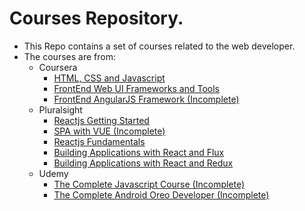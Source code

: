 # Courses Repository.
* This Repo contains a set of courses related to the web developer.
* The courses are from:
    *   Coursera
        - [HTML, CSS and Javascript](https://github.com/jjreina/Courses/tree/coursera-html-css-js)
        - [FrontEnd Web UI Frameworks and Tools](https://github.com/jjreina/Courses/tree/coursera-frontend-frameworks-and-tools)
        - [FrontEnd AngularJS Framework (Incomplete)](https://github.com/jjreina/Courses/tree/coursera-frontend-frameworks-and-angularjs)
    *   Pluralsight
        - [Reactjs Getting Started](https://github.com/jjreina/Courses/tree/pluralsight-reactjs-getting-started)
        - [SPA with VUE (Incomplete)](https://github.com/jjreina/Courses/tree/pluralsight-single-page-applicactions-with-vue)
        - [Reactjs Fundamentals](https://github.com/jjreina/Courses/tree/pluralsight-reactjs-fundamentals)
        - [Building Applications with React and Flux](https://github.com/jjreina/Courses/tree/pluralsight-reactjs-build-app-with-flux)
        - [Building Applications with React and Redux](https://github.com/jjreina/Courses/tree/pluralsight-reactjs-build-app-with-redux)
    *   Udemy
        - [The Complete Javascript Course (Incomplete)](https://github.com/jjreina/Courses/tree/udemy-the-complete-android-oreo-developer)
        - [The Complete Android Oreo Developer (Incomplete)](https://github.com/jjreina/Courses/tree/udemy-the-complete-javascript-course)

